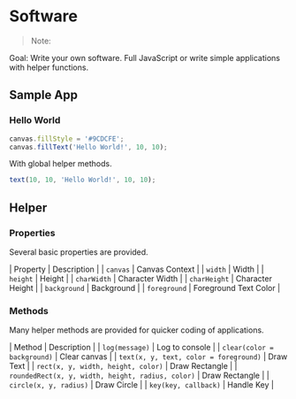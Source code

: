 # Software

> Note: 

Goal: Write your own software. Full JavaScript or write simple applications with helper functions.

## Sample App

### Hello World

```javascript
canvas.fillStyle = '#9CDCFE';
canvas.fillText('Hello World!', 10, 10);
```

With global helper methods.

```javascript
text(10, 10, 'Hello World!', 10, 10);
```

## Helper

### Properties

Several basic properties are provided.

| Property | Description |
| `canvas` | Canvas Context |
| `width`  | Width |
| `height` | Height |
| `charWidth` | Character Width |
| `charHeight` | Character Height |
| `background` | Background |
| `foreground` | Foreground Text Color |

### Methods

Many helper methods are provided for quicker coding of applications.

| Method | Description |
| `log(message)` | Log to console |
| `clear(color = background)` | Clear canvas |
| `text(x, y, text, color = foreground)` | Draw Text |
| `rect(x, y, width, height, color)` | Draw Rectangle |
| `roundedRect(x, y, width, height, radius, color)` | Draw Rectangle |
| `circle(x, y, radius)` | Draw Circle |
| `key(key, callback)` | Handle Key |